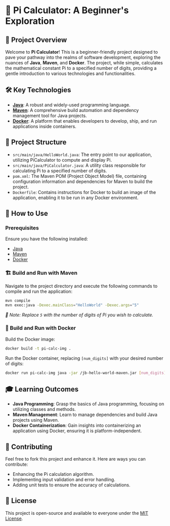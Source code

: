# 🚀 Pi Calculator: A Beginner's Exploration

## 🌟 Project Overview

Welcome to **Pi Calculator**! This is a beginner-friendly project designed to pave your pathway into the realms of software development, exploring the nuances of **Java**, **Maven**, and **Docker**. The project, while simple, calculates the mathematical constant Pi to a specified number of digits, providing a gentle introduction to various technologies and functionalities.

## 🛠 Key Technologies

- **[Java](https://www.oracle.com/java/technologies/javase-downloads.html)**: A robust and widely-used programming language.
- **[Maven](https://maven.apache.org/download.cgi)**: A comprehensive build automation and dependency management tool for Java projects.
- **[Docker](https://www.docker.com/products/docker-desktop)**: A platform that enables developers to develop, ship, and run applications inside containers.

## 📁 Project Structure

- `src/main/java/HelloWorld.java`: The entry point to our application, utilizing PiCalculator to compute and display Pi.
- `src/main/java/PiCalculator.java`: A utility class responsible for calculating Pi to a specified number of digits.
- `pom.xml`: The Maven POM (Project Object Model) file, containing configuration information and dependencies for Maven to build the project.
- `Dockerfile`: Contains instructions for Docker to build an image of the application, enabling it to be run in any Docker environment.

## 🚀 How to Use

### Prerequisites

Ensure you have the following installed:
- [Java](https://www.oracle.com/java/technologies/javase-downloads.html)
- [Maven](https://maven.apache.org/download.cgi)
- [Docker](https://www.docker.com/products/docker-desktop)

### 🏗 Build and Run with Maven

Navigate to the project directory and execute the following commands to compile and run the application:

```sh
mvn compile
mvn exec:java -Dexec.mainClass="HelloWorld" -Dexec.args="5"
```
_📝 Note: Replace `5` with the number of digits of Pi you wish to calculate._

### 🐳 Build and Run with Docker

Build the Docker image:

```sh
docker build -t pi-calc-img .
```

Run the Docker container, replacing `[num_digits]` with your desired number of digits:

```sh
docker run pi-calc-img java -jar /jb-hello-world-maven.jar [num_digits]
```

## 🎓 Learning Outcomes

- **Java Programming**: Grasp the basics of Java programming, focusing on utilizing classes and methods.
- **Maven Management**: Learn to manage dependencies and build Java projects using Maven.
- **Docker Containerization**: Gain insights into containerizing an application using Docker, ensuring it is platform-independent.

## 🤝 Contributing

Feel free to fork this project and enhance it. Here are ways you can contribute:
- Enhancing the Pi calculation algorithm.
- Implementing input validation and error handling.
- Adding unit tests to ensure the accuracy of calculations.

## 📜 License

This project is open-source and available to everyone under the [MIT License](LICENSE).


